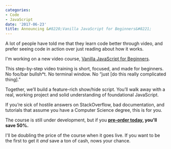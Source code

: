```yaml
---
categories:
- Code
- JavaScript
date: '2017-06-23'
title: Announcing &#8220;Vanilla JavaScript for Beginners&#8221;
---
```


A lot of people have told me that they learn code better through video, and prefer seeing code in action over just reading about how it works.

I'm working on a new video course, [Vanilla JavaScript for Beginners](https://gomakethings.com/courses/vanilla-javascript-for-beginners/).

This step-by-step video training is short, focused, and made for beginners. No foo/bar bullsh*t. No terminal window. No “just [do this really complicated thing].”

Together, we’ll build a feature-rich show/hide script. You’ll walk away with a real, working project and solid understanding of foundational JavaScript.

If you’re sick of hostile answers on StackOverflow, bad documentation, and tutorials that assume you have a Computer Science degree, this is for you.

The course is still under development, but if you **[pre-order today](https://gomakethings.com/courses/vanilla-javascript-for-beginners/#pre-order-and-save-50), you'll save 50%.**

I'll be doubling the price of the course when it goes live. If you want to be the first to get it *and* save a ton of cash, nows your chance.